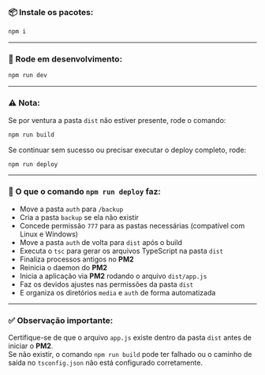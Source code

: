 
### 📦 Instale os pacotes:
```bash
npm i
```

---

### 🚀 Rode em desenvolvimento:
```bash
npm run dev
```

---

### ⚠️ Nota:
Se por ventura a pasta `dist` não estiver presente, rode o comando:
```bash
npm run build
```
Se continuar sem sucesso ou precisar executar o deploy completo, rode:
```bash
npm run deploy
```
---

### 📌 O que o comando `npm run deploy` faz:
- Move a pasta `auth` para `/backup`
- Cria a pasta `backup` se ela não existir
- Concede permissão `777` para as pastas necessárias (compatível com Linux e Windows)
- Move a pasta `auth` de volta para `dist` após o build
- Executa o `tsc` para gerar os arquivos TypeScript na pasta `dist`
- Finaliza processos antigos no **PM2**
- Reinicia o daemon do **PM2**
- Inicia a aplicação via **PM2** rodando o arquivo `dist/app.js`
- Faz os devidos ajustes nas permissões da pasta `dist`
- E organiza os diretórios `media` e `auth` de forma automatizada

---

### ✅ Observação importante:
Certifique-se de que o arquivo `app.js` existe dentro da pasta `dist` antes de iniciar o **PM2**.  
Se não existir, o comando `npm run build` pode ter falhado ou o caminho de saída no `tsconfig.json` não está configurado corretamente.
